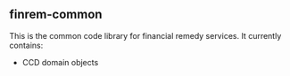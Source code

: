## finrem-common

This is the common code library for financial remedy services. It currently contains:

- CCD domain objects
